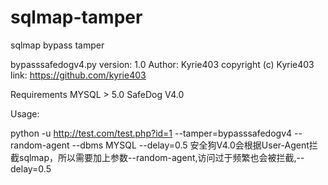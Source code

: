 # sqlmap-tamper
sqlmap bypass tamper

bypasssafedogv4.py
version: 1.0
Author: Kyrie403
copyright (c) Kyrie403
link: https://github.com/kyrie403

Requirements
MYSQL > 5.0
SafeDog V4.0

Usage:

python -u http://test.com/test.php?id=1 --tamper=bypasssafedogv4 --random-agent --dbms MYSQL --delay=0.5
安全狗V4.0会根据User-Agent拦截sqlmap，所以需要加上参数--random-agent,访问过于频繁也会被拦截,--delay=0.5




